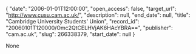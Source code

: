 {
  "date": "2006-01-01T12:00:00", 
  "open_access": false, 
  "target_url": "http://www.cusu.cam.ac.uk/", 
  "description": null, 
  "end_date": null, 
  "title": "Cambridge University Students' Union", 
  "record_id": "20060101T120000/Omc2QtCELHVjAK6HAcYBRA==", 
  "publisher": "cam.ac.uk", 
  "slug": 266338379, 
  "start_date": null
}

None